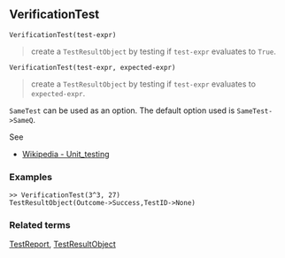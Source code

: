 ## VerificationTest

```
VerificationTest(test-expr)
```

> create a `TestResultObject` by testing if `test-expr` evaluates to `True`. 

```
VerificationTest(test-expr, expected-expr)
```

> create a `TestResultObject` by testing if `test-expr` evaluates to `expected-expr`. 

`SameTest` can be used as an option. The default option used is `SameTest->SameQ`.

See
* [Wikipedia - Unit_testing](https://en.wikipedia.org/wiki/Unit_testing)

### Examples


```
>> VerificationTest(3^3, 27) 
TestResultObject(Outcome->Success,TestID->None)
```

### Related terms 
[TestReport](TestReport.md), [TestResultObject](TestResultObject.md) 
 
